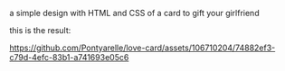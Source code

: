 a simple design with HTML and CSS of a card to gift your girlfriend 

this is the result:

https://github.com/Pontyarelle/love-card/assets/106710204/74882ef3-c79d-4efc-83b1-a741693e05c6

